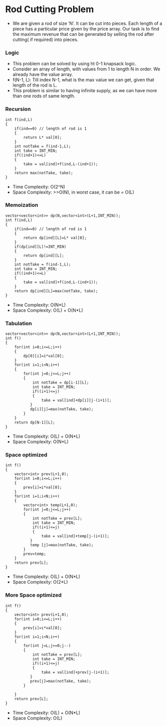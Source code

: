 # Rod Cutting Problem
- We are given a rod of size ‘N’. It can be cut into pieces. Each length of a piece has a particular price given by the price array. Our task is to find the maximum revenue that can be generated by selling the rod after cutting( if required) into pieces.

### Logic
- This problem can be solved by using ht 0-1 knapsack logic.
- Consider an array of length, with values from 1 to length N in order. We already have the value array.
- f(N-1, L): Till index N-1, what is the max value we can get, given that length of the rod is L.
- This problem is similar to having infinite supply, as we can have more than one rods of same length.

### Recursion
```
int f(ind,L)
{
    if(ind==0) // length of rod is 1
    {
        return L* val[0];
    }
    int notTake = f(ind-1,L);
    int take = INT_MIN;
    if((ind+1)<=L)
    {
        take = val[ind]+f(ind,L-(ind+1));
    }
    return max(notTake, take);
}
```
- Time Complexity: O(2^N)
- Space Complexity: >>O(N), in worst case, it can be = O(L)

### Memoization
```
vector<vector<int>> dp(N,vector<int>(L+1,INT_MIN));
int f(ind,L)
{
    if(ind==0) // length of rod is 1
    {
        return dp[ind][L]=L* val[0];
    }
    if(dp[ind][L]!=INT_MIN)
    {
        return dp[ind][L];
    }
    int notTake = f(ind-1,L);
    int take = INT_MIN;
    if((ind+1)<=L)
    {
        take = val[ind]+f(ind,L-(ind+1));
    }
    return dp[ind][L]=max(notTake, take);
}
```
- Time Complexity: O(N*L)
- Space Complexity: O(L) + O(N*L)

### Tabulation
```
vector<vector<int>> dp(N,vector<int>(L+1,INT_MIN));
int f()
{
    for(int i=0;i<=L;i++)
    {
        dp[0][i]=i*val[0];
    }
    for(int i=1;i<N;i++)
    {
        for(int j=0;j<=L;j++)
        {
            int notTake = dp[i-1][L];
            int take = INT_MIN;
            if((i+1)<=j)
            {
                take = val[ind]+dp[i][j-(i+1)];
           }
           dp[i][j]=max(notTake, take);
        }
    }
    return dp[N-1][L];
}
```
- Time Complexity: O(L) + O(N*L)
- Space Complexity: O(N*L)

### Space optimized
```
int f()
{
    vector<int> prev(L+1,0);
    for(int i=0;i<=L;i++)
    {
        prev[i]=i*val[0];
    }
    for(int i=1;i<N;i++)
    {
        vector<int> temp(L+1,0);   
        for(int j=0;j<=L;j++)
        {
            int notTake = prev[L];
            int take = INT_MIN;
            if((i+1)<=j)
            {
                take = val[ind]+temp[j-(i+1)];
           }
           temp [j]=max(notTake, take);
        }
        prev=temp;
    }
    return prev[L];
}
```
- Time Complexity: O(L) + O(N*L)
- Space Complexity: O(2*L)


### More Space optimized
```
int f()
{
    vector<int> prev(L+1,0);
    for(int i=0;i<=L;i++)
    {
        prev[i]=i*val[0];
    }
    for(int i=1;i<N;i++)
    {
        for(int j=L;j>=0;j--)
        {
            int notTake = prev[L];
            int take = INT_MIN;
            if((i+1)<=j)
            {
                take = val[ind]+prev[j-(i+1)];
           }
           prev[j]=max(notTake, take);
        }
        
    }
    return prev[L];
}
```
- Time Complexity: O(L) + O(N*L)
- Space Complexity: O(L)




